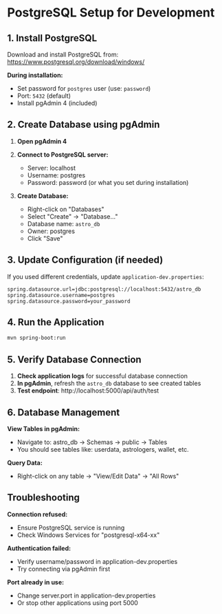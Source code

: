 # PostgreSQL Setup for Development

## 1. Install PostgreSQL
Download and install PostgreSQL from: https://www.postgresql.org/download/windows/

**During installation:**
- Set password for `postgres` user (use: `password`)
- Port: `5432` (default)
- Install pgAdmin 4 (included)

## 2. Create Database using pgAdmin

1. **Open pgAdmin 4**
2. **Connect to PostgreSQL server:**
   - Server: localhost
   - Username: postgres
   - Password: password (or what you set during installation)

3. **Create Database:**
   - Right-click on "Databases"
   - Select "Create" → "Database..."
   - Database name: `astro_db`
   - Owner: postgres
   - Click "Save"

## 3. Update Configuration (if needed)

If you used different credentials, update `application-dev.properties`:

```properties
spring.datasource.url=jdbc:postgresql://localhost:5432/astro_db
spring.datasource.username=postgres
spring.datasource.password=your_password
```

## 4. Run the Application

```bash
mvn spring-boot:run
```

## 5. Verify Database Connection

1. **Check application logs** for successful database connection
2. **In pgAdmin**, refresh the `astro_db` database to see created tables
3. **Test endpoint**: http://localhost:5000/api/auth/test

## 6. Database Management

**View Tables in pgAdmin:**
- Navigate to: astro_db → Schemas → public → Tables
- You should see tables like: userdata, astrologers, wallet, etc.

**Query Data:**
- Right-click on any table → "View/Edit Data" → "All Rows"

## Troubleshooting

**Connection refused:**
- Ensure PostgreSQL service is running
- Check Windows Services for "postgresql-x64-xx"

**Authentication failed:**
- Verify username/password in application-dev.properties
- Try connecting via pgAdmin first

**Port already in use:**
- Change server.port in application-dev.properties
- Or stop other applications using port 5000